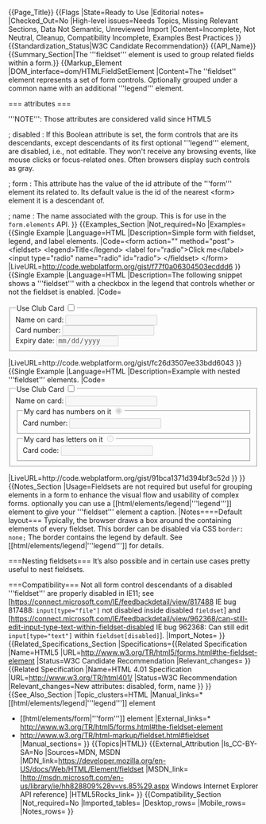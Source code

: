 {{Page_Title}}
{{Flags
|State=Ready to Use
|Editorial notes=
|Checked_Out=No
|High-level issues=Needs Topics, Missing Relevant Sections, Data Not Semantic, Unreviewed Import
|Content=Incomplete, Not Neutral, Cleanup, Compatibility Incomplete, Examples Best Practices
}}
{{Standardization_Status|W3C Candidate Recommendation}}
{{API_Name}}
{{Summary_Section|The '''fieldset''' element is used to group related fields within a form.}}
{{Markup_Element
|DOM_interface=dom/HTMLFieldSetElement
|Content=The ''fieldset'' element represents a set of form controls. Optionally grouped under a common name with an additional '''legend''' element.

=== attributes ===

'''NOTE''': Those attributes are considered valid since HTML5

; disabled : If this Boolean attribute is set, the form controls that are its descendants, except descendants of its first optional '''legend''' element, are disabled, i.e., not editable. They won't receive any browsing events, like mouse clicks or focus-related ones. Often browsers display such controls as gray.

; form : This attribute has the value of the id attribute of the '''form''' element its related to. Its default value is the id of the nearest &lt;form> element it is a descendant of.

; name : The name associated with the group. This is for use in the <code>form.elements</code> API.
}}
{{Examples_Section
|Not_required=No
|Examples={{Single Example
|Language=HTML
|Description=Simple form with fieldset, legend, and label elements.
|Code=&lt;form action="" method="post"&gt;
  &lt;fieldset&gt;
    &lt;legend&gt;Title&lt;/legend&gt;
    &lt;label for="radio"&gt;Click me&lt;/label&gt;
    &lt;input type="radio" name="radio" id="radio"&gt;
  &lt;/fieldset&gt;
&lt;/form&gt;
|LiveURL=http://code.webplatform.org/gist/f77f0a06304503ecddd6
}}{{Single Example
|Language=HTML
|Description=The following snippet shows a '''fieldset''' with a checkbox in the legend that controls whether or not the fieldset is enabled.
|Code=<form>
  <fieldset name="clubfields" disabled>
    <legend>
      <label for="club">Use Club Card</label>
      <input type="checkbox" id="club" name="club" onchange="form.clubfields.disabled = !checked">
    </legend>
    <div>
      <label for="clubname">Name on card:</label>
      <input name="clubname" type="text">
    </div>
    <div>
      <label for="clubnum">Card number:</label>
      <input name="clubnum" type="number">
    </div>
    <div>
      <label for="clubnum">Expiry date:</label>
      <input name="clubexp" type="date">
    </div>
  </fieldset>
</form>
|LiveURL=http://code.webplatform.org/gist/fc26d3507ee33bdd6043
}}{{Single Example
|Language=HTML
|Description=Example with nested '''fieldset''' elements.
|Code=<form action="">
  <fieldset name="clubfields" disabled>
    <legend>
      <label for="club">Use Club Card</label>
      <input type="checkbox" name="club" id="club" onchange="form.clubfields.disabled = !checked">
    </legend>
    <div>
      <label for="">Name on card:</label>
      <input name="clubname">
    </div>
    <fieldset name="numfields">
      <legend>
        <label for="clubtype">My card has numbers on it</label>
        <input type="radio" checked name="clubtype" id="clubtype" onchange="form.numfields.disabled = !checked">
      </legend>
      <div>
        <label for="clubnum">Card number:</label>
        <input name="clubnum" id="clubnum" type="text">
      </div>
    </fieldset>
    <fieldset name="letfields" disabled>
      <legend>
        <label>My card has letters on it</label>
        <input type="radio" name="clubtype" id="clubtype" onchange="form.letfields.disabled = !checked">
      </legend>
      <div>
        <label for="clublet">Card code:</label>
        <input name="clublet" id="clublet">
      </div>
    </fieldset>
  </fieldset>
</form>
|LiveURL=http://code.webplatform.org/gist/91bca1371d394bf3c52d
}}
}}
{{Notes_Section
|Usage=Fieldsets are not required but useful for grouping elements in a form to enhance the visual flow and usability of complex forms. optionally you can use a [[html/elements/legend|'''legend''']] element to give your '''fieldset''' element a caption.
|Notes====Default layout===
Typically, the browser draws a box around the containing elements of every fieldset. This border can be disabled via CSS <code>border: none;</code> The border contains the legend by default. See [[html/elements/legend|'''legend''']] for details.

===Nesting fieldsets===
It’s also possible and in certain use cases pretty useful to nest fieldsets.

===Compatibility===
Not all form control descendants of a disabled '''fieldset''' are properly disabled in IE11; see [https://connect.microsoft.com/IE/feedbackdetail/view/817488 IE bug 817488: <code>input[type="file"<nowiki>]</nowiki></code> not disabled inside disabled <code>fieldset</code>] and [https://connect.microsoft.com/IE/feedbackdetail/view/962368/can-still-edit-input-type-text-within-fieldset-disabled IE bug 962368: Can still edit <code>input[type="text"<nowiki>]</nowiki></code> within <code>fieldset[disabled<nowiki>]</nowiki></code>].
|Import_Notes=
}}
{{Related_Specifications_Section
|Specifications={{Related Specification
|Name=HTML5
|URL=http://www.w3.org/TR/html5/forms.html#the-fieldset-element
|Status=W3C Candidate Recommendation
|Relevant_changes=
}}{{Related Specification
|Name=HTML 4.01 Specification
|URL=http://www.w3.org/TR/html401/
|Status=W3C Recommendation
|Relevant_changes=New attributes: disabled, form, name
}}
}}
{{See_Also_Section
|Topic_clusters=HTML
|Manual_links=* [[html/elements/legend|'''legend''']] element
* [[html/elements/form|'''form''']] element
|External_links=* http://www.w3.org/TR/html5/forms.html#the-fieldset-element
* http://www.w3.org/TR/html-markup/fieldset.html#fieldset
|Manual_sections=
}}
{{Topics|HTML}}
{{External_Attribution
|Is_CC-BY-SA=No
|Sources=MDN, MSDN
|MDN_link=https://developer.mozilla.org/en-US/docs/Web/HTML/Element/fieldset
|MSDN_link=[http://msdn.microsoft.com/en-us/library/ie/hh828809%28v=vs.85%29.aspx Windows Internet Explorer API reference]
|HTML5Rocks_link=
}}
{{Compatibility_Section
|Not_required=No
|Imported_tables=
|Desktop_rows=
|Mobile_rows=
|Notes_rows=
}}